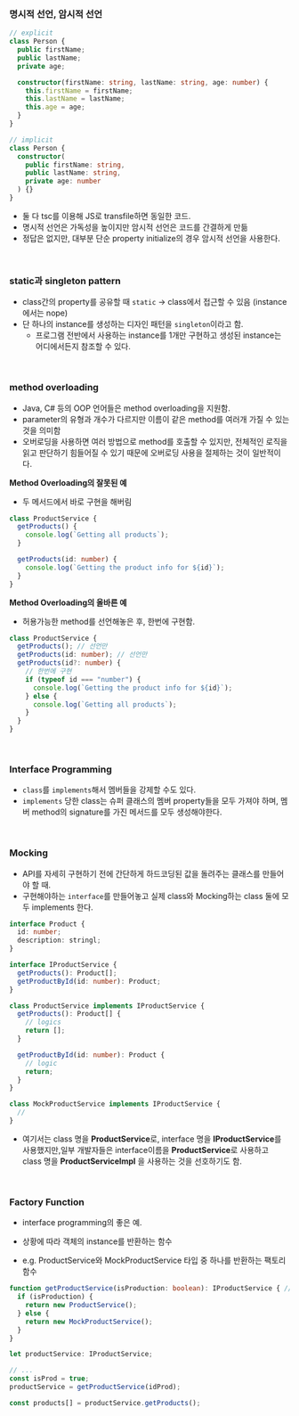 ### 명시적 선언, 암시적 선언

```typescript
// explicit
class Person {
  public firstName;
  public lastName;
  private age;

  constructor(firstName: string, lastName: string, age: number) {
    this.firstName = firstName;
    this.lastName = lastName;
    this.age = age;
  }
}

// implicit
class Person {
  constructor(
    public firstName: string,
    public lastName: string,
    private age: number
  ) {}
}
```

- 둘 다 tsc를 이용해 JS로 transfile하면 동일한 코드.
- 명시적 선언은 가독성을 높이지만 암시적 선언은 코드를 간결하게 만듦
- 정답은 없지만, 대부분 단순 property initialize의 경우 암시적 선언을 사용한다.

<br>

### static과 singleton pattern

- class간의 property를 공유할 때 `static` -> class에서 접근할 수 있음 (instance에서는 nope)
- 단 하나의 instance를 생성하는 디자인 패턴을 `singleton`이라고 함.
  - 프로그램 전반에서 사용하는 instance를 1개만 구현하고 생성된 instance는 어디에서든지 참조할 수 있다.

<br>

### method overloading

- Java, C# 등의 OOP 언어들은 method overloading을 지원함.
- parameter의 유형과 개수가 다르지만 이름이 같은 method를 여러개 가질 수 있는 것을 의미함
- 오버로딩을 사용하면 여러 방법으로 method를 호출할 수 있지만, 전체적인 로직을 읽고 판단하기 힘들어질 수 있기 때문에 오버로딩 사용을 절제하는 것이 일반적이다.

**Method Overloading의 잘못된 예**

- 두 메서드에서 바로 구현을 해버림

```typescript
class ProductService {
  getProducts() {
    console.log(`Getting all products`);
  }

  getProducts(id: number) {
    console.log(`Getting the product info for ${id}`);
  }
}
```

**Method Overloading의 올바른 예**

- 허용가능한 method를 선언해놓은 후, 한번에 구현함.

```typescript
class ProductService {
  getProducts(); // 선언만
  getProducts(id: number); // 선언만
  getProducts(id?: number) {
    // 한번에 구현
    if (typeof id === "number") {
      console.log(`Getting the product info for ${id}`);
    } else {
      console.log(`Getting all products`);
    }
  }
}
```

<br>

### Interface Programming

- `class`를 `implements`해서 멤버들을 강제할 수도 있다.
- `implements` 당한 class는 슈퍼 클래스의 멤버 property들을 모두 가져야 하며, 멤버 method의 signature를 가진 메서드를 모두 생성해야한다.

<br>

### Mocking

- API를 자세히 구현하기 전에 간단하게 하드코딩된 값을 돌려주는 클래스를 만들어야 할 때.
- 구현해야하는 `interface`를 만들어놓고 실제 class와 Mocking하는 class 둘에 모두 implements 한다.

```typescript
interface Product {
  id: number;
  description: stringl;
}

interface IProductService {
  getProducts(): Product[];
  getProductById(id: number): Product;
}

class ProductService implements IProductService {
  getProducts(): Product[] {
    // logics
    return [];
  }

  getProductById(id: number): Product {
    // logic
    return;
  }
}

class MockProductService implements IProductService {
  //
}
```

- 여기서는 class 명을 **ProductService**로, interface 명을 **IProductService**를 사용했지만,일부 개발자들은 interface이름을 **ProductService**로 사용하고 class 명을 **ProductServiceImpl** 을 사용하는 것을 선호하기도 함.

<br>

### Factory Function

- interface programming의 좋은 예.
- 상황에 따라 객체의 instance를 반환하는 함수

- e.g. ProductService와 MockProductService 타입 중 하나를 반환하는 팩토리 함수

```typescript
function getProductService(isProduction: boolean): IProductService { // 타입을 반환하는 팩토리 함수
  if (isProduction) {
    return new ProductService();
  } else {
    return new MockProductService();
  }
}

let productService: IProductService;

// ...
const isProd = true;
productService = getProductService(idProd);

const products[] = productService.getProducts();
```
